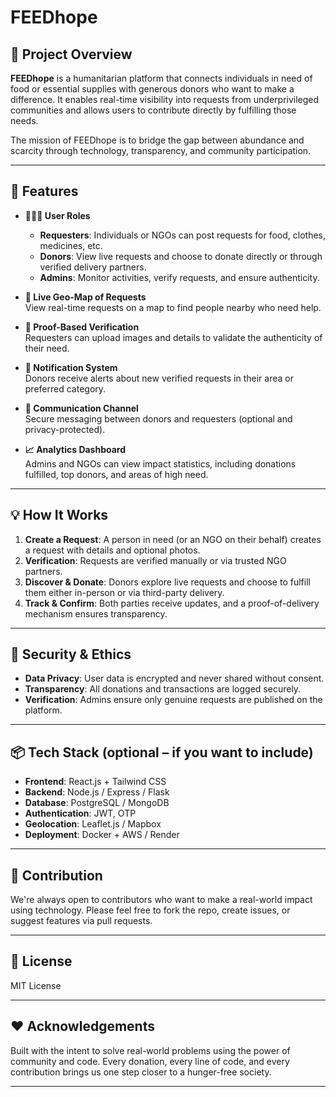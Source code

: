 # FEEDhope

## 🌟 Project Overview

**FEEDhope** is a humanitarian platform that connects individuals in need of food or essential supplies with generous donors who want to make a difference. It enables real-time visibility into requests from underprivileged communities and allows users to contribute directly by fulfilling those needs.

The mission of FEEDhope is to bridge the gap between abundance and scarcity through technology, transparency, and community participation.

---

## 🚀 Features

- **🧑‍🤝‍🧑 User Roles**  
  - **Requesters**: Individuals or NGOs can post requests for food, clothes, medicines, etc.
  - **Donors**: View live requests and choose to donate directly or through verified delivery partners.
  - **Admins**: Monitor activities, verify requests, and ensure authenticity.

- **📍 Live Geo-Map of Requests**  
  View real-time requests on a map to find people nearby who need help.

- **📸 Proof-Based Verification**  
  Requesters can upload images and details to validate the authenticity of their need.

- **🔔 Notification System**  
  Donors receive alerts about new verified requests in their area or preferred category.

- **💬 Communication Channel**  
  Secure messaging between donors and requesters (optional and privacy-protected).

- **📈 Analytics Dashboard**  
  Admins and NGOs can view impact statistics, including donations fulfilled, top donors, and areas of high need.

---

## 💡 How It Works

1. **Create a Request**: A person in need (or an NGO on their behalf) creates a request with details and optional photos.
2. **Verification**: Requests are verified manually or via trusted NGO partners.
3. **Discover & Donate**: Donors explore live requests and choose to fulfill them either in-person or via third-party delivery.
4. **Track & Confirm**: Both parties receive updates, and a proof-of-delivery mechanism ensures transparency.

---

## 🔐 Security & Ethics

- **Data Privacy**: User data is encrypted and never shared without consent.
- **Transparency**: All donations and transactions are logged securely.
- **Verification**: Admins ensure only genuine requests are published on the platform.

---

## 📦 Tech Stack (optional – if you want to include)

- **Frontend**: React.js + Tailwind CSS
- **Backend**: Node.js / Express / Flask
- **Database**: PostgreSQL / MongoDB
- **Authentication**: JWT, OTP
- **Geolocation**: Leaflet.js / Mapbox
- **Deployment**: Docker + AWS / Render

---

## 👥 Contribution

We're always open to contributors who want to make a real-world impact using technology. Please feel free to fork the repo, create issues, or suggest features via pull requests.

---

## 📄 License

MIT License

---

## ❤️ Acknowledgements

Built with the intent to solve real-world problems using the power of community and code. Every donation, every line of code, and every contribution brings us one step closer to a hunger-free society.

---

